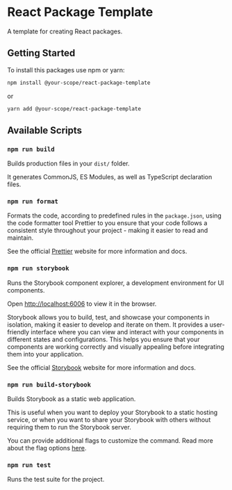 # React Package Template

A template for creating React packages.

## Getting Started

To install this packages use npm or yarn:

```bash
npm install @your-scope/react-package-template
```

or

```bash
yarn add @your-scope/react-package-template
```

## Available Scripts

### `npm run build`

Builds production files in your `dist/` folder.

It generates CommonJS, ES Modules, as well as TypeScript declaration files.

### `npm run format`

Formats the code, according to predefined rules in the `package.json`, using the code formatter tool Prettier to you ensure that your code follows a consistent style throughout your project - making it easier to read and maintain.

See the official [Prettier](https://prettier.io) website for more information and docs.

### `npm run storybook`

Runs the Storybook component explorer, a development environment for UI components.

Open [http://localhost:6006](http://localhost:6006) to view it in the browser.

Storybook allows you to build, test, and showcase your components in isolation, making it easier to develop and iterate on them. It provides a user-friendly interface where you can view and interact with your components in different states and configurations. This helps you ensure that your components are working correctly and visually appealing before integrating them into your application.

See the official [Storybook](https://storybook.js.org) website for more information and docs.

### `npm run build-storybook`

Builds Storybook as a static web application.

This is useful when you want to deploy your Storybook to a static hosting service, or when you want to share your Storybook with others without requiring them to run the Storybook server.

You can provide additional flags to customize the command. Read more about the flag options [here](https://storybook.js.org/docs/api/cli-options).

### `npm run test`

Runs the test suite for the project.
